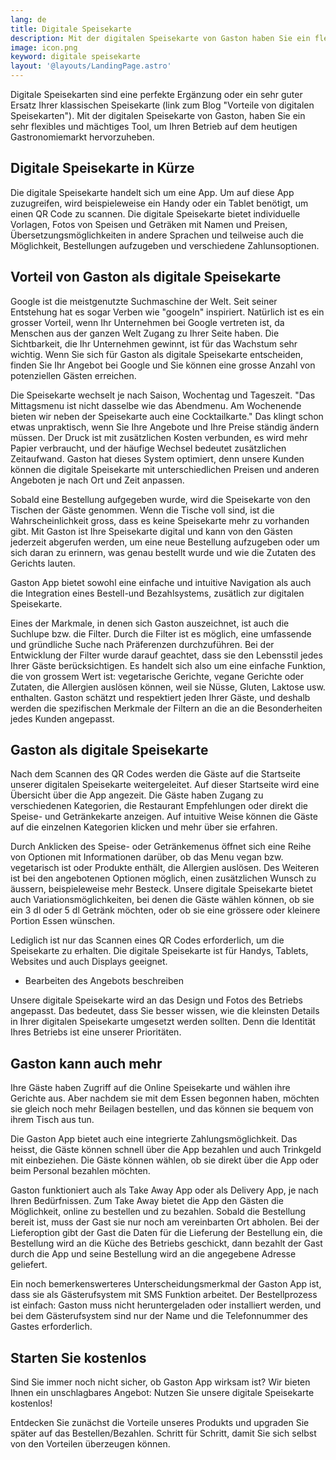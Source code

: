 ```yaml
---
lang: de
title: Digitale Speisekarte
description: Mit der digitalen Speisekarte von Gaston haben Sie ein flexibles und mächtiges Tool, um das Angebot Ihres Restaurants, Ihrer Bar oder Cafés optimal abzubilden.
image: icon.png
keyword: digitale speisekarte
layout: '@layouts/LandingPage.astro'
---
```


Digitale Speisekarten sind eine perfekte Ergänzung oder ein sehr guter Ersatz Ihrer klassischen Speisekarte (link zum Blog "Vorteile von digitalen Speisekarten"). Mit der digitalen Speisekarte von Gaston, haben Sie ein sehr flexibles und mächtiges Tool, um Ihren Betrieb auf dem heutigen Gastronomiemarkt hervorzuheben.

## Digitale Speisekarte in Kürze

Die digitale Speisekarte handelt sich um eine App. Um auf diese App zuzugreifen, wird beispieleweise ein Handy oder ein Tablet benötigt, um einen QR Code zu scannen. Die digitale Speisekarte bietet individuelle Vorlagen, Fotos von Speisen und Geträken mit Namen und Preisen, Übersetzungsmöglichkeiten in andere Sprachen und teilweise auch die Möglichkeit, Bestellungen aufzugeben und verschiedene Zahlunsoptionen.

## Vorteil von Gaston als digitale Speisekarte

Google ist die meistgenutzte Suchmaschine der Welt. Seit seiner Entstehung hat es sogar Verben wie "googeln" inspiriert. Natürlich ist es ein grosser Vorteil, wenn Ihr Unternehmen bei Google vertreten ist, da Menschen aus der ganzen Welt Zugang zu Ihrer Seite haben. Die Sichtbarkeit, die Ihr Unternehmen gewinnt, ist für das Wachstum sehr wichtig. Wenn Sie sich für Gaston als digitale Speisekarte entscheiden, finden Sie Ihr Angebot bei Google und Sie können eine grosse Anzahl von potenziellen Gästen erreichen.

Die Speisekarte wechselt je nach Saison, Wochentag und Tageszeit. "Das Mittagsmenu ist nicht dasselbe wie das Abendmenu. Am Wochenende bieten wir neben der Speisekarte auch eine Cocktailkarte."
Das klingt schon etwas unpraktisch, wenn Sie Ihre Angebote und Ihre Preise ständig ändern müssen. Der Druck ist mit zusätzlichen Kosten verbunden, es wird mehr Papier verbraucht, und der häufige Wechsel bedeutet zusätzlichen Zeitaufwand. Gaston hat dieses System optimiert, denn unsere Kunden können die digitale Speisekarte mit unterschiedlichen Preisen und anderen Angeboten je nach Ort und Zeit anpassen.

Sobald eine Bestellung aufgegeben wurde, wird die Speisekarte von den Tischen der Gäste genommen. Wenn die Tische voll sind, ist die Wahrscheinlichkeit gross, dass es keine Speisekarte mehr zu vorhanden gibt. Mit Gaston ist Ihre Speisekarte digital und kann von den Gästen jederzeit abgerufen werden, um eine neue Bestellung aufzugeben oder um sich daran zu erinnern, was genau bestellt wurde und wie die Zutaten des Gerichts lauten. 

Gaston App bietet sowohl eine einfache und intuitive Navigation als auch die Integration eines Bestell-und Bezahlsystems, zusätlich zur digitalen Speisekarte.

Eines der Markmale, in denen sich Gaston auszeichnet, ist auch die Suchlupe bzw. die Filter. Durch die Filter ist es möglich, eine umfassende und gründliche Suche nach Präferenzen durchzuführen. Bei der Entwicklung der Filter wurde darauf geachtet, dass sie den Lebensstil jedes Ihrer Gäste berücksichtigen. Es handelt sich also um eine einfache Funktion, die von grossem Wert ist: vegetarische Gerichte, vegane Gerichte oder Zutaten, die Allergien auslösen können, weil sie Nüsse, Gluten, Laktose usw. enthalten. Gaston schätzt und respektiert jeden Ihrer Gäste, und deshalb werden die spezifischen Merkmale der Filtern an die an die Besonderheiten jedes Kunden angepasst. 

## Gaston als digitale Speisekarte

Nach dem Scannen des QR Codes werden die Gäste auf die Startseite unserer digitalen Speisekarte weitergeleitet. Auf dieser Startseite wird eine Übersicht über die App angezeit.
Die Gäste haben Zugang zu verschiedenen Kategorien, die Restaurant Empfehlungen oder direkt die Speise- und Getränkekarte anzeigen. Auf intuitive Weise können die Gäste auf die einzelnen Kategorien klicken und mehr über sie erfahren.

Durch Anklicken des Speise- oder Getränkemenus öffnet sich eine Reihe von Optionen mit Informationen darüber, ob das Menu vegan bzw. vegetarisch ist oder Produkte enthält, die Allergien auslösen. Des Weiteren ist bei den angebotenen Optionen möglich, einen zusätzlichen Wunsch zu äussern, beispieleweise mehr Besteck. Unsere digitale Speisekarte bietet auch Variationsmöglichkeiten, bei denen die Gäste wählen können, ob sie ein 3 dl oder 5 dl Getränk möchten, oder ob sie eine grössere oder kleinere Portion Essen wünschen.

Lediglich ist nur das Scannen eines QR Codes erforderlich, um die Speisekarte zu erhalten. Die digitale Speisekarte ist für Handys, Tablets, Websites und auch Displays geeignet.

- Bearbeiten des Angebots beschreiben

Unsere digitale Speisekarte wird an das Design und Fotos des Betriebs angepasst. Das bedeutet, dass Sie besser wissen, wie die kleinsten Details in Ihrer digitalen Speisekarte umgesetzt werden sollten. Denn die Identität Ihres Betriebs ist eine unserer Prioritäten.

## Gaston kann auch mehr

Ihre Gäste haben Zugriff auf die Online Speisekarte und wählen ihre Gerichte aus. Aber nachdem sie mit dem Essen begonnen haben, möchten sie gleich noch mehr Beilagen bestellen, und das können sie bequem von ihrem Tisch aus tun.

Die Gaston App bietet auch eine integrierte Zahlungsmöglichkeit. Das heisst, die Gäste können schnell über die App bezahlen und auch Trinkgeld mit einbeziehen. Die Gäste können wählen, ob sie direkt über die App oder beim Personal bezahlen möchten.

Gaston funktioniert auch als Take Away App oder als Delivery App, je nach Ihren Bedürfnissen. Zum Take Away bietet die App den Gästen die Möglichkeit, online zu bestellen und zu bezahlen. Sobald die Bestellung bereit ist, muss der Gast sie nur noch am vereinbarten Ort abholen. Bei der Lieferoption gibt der Gast die Daten für die Lieferung der Bestellung ein, die Bestellung wird an die Küche des Betriebs geschickt, dann bezahlt der Gast durch die App und seine Bestellung wird an die angegebene Adresse geliefert.

Ein noch bemerkenswerteres Unterscheidungsmerkmal der Gaston App ist, dass sie als Gästerufsystem mit SMS Funktion arbeitet. Der Bestellprozess ist einfach: Gaston muss nicht heruntergeladen oder installiert werden, und bei dem Gästerufsystem sind nur der Name und die Telefonnummer des Gastes erforderlich.

## Starten Sie kostenlos

Sind Sie immer noch nicht sicher, ob Gaston App wirksam ist? Wir bieten Ihnen ein unschlagbares Angebot: Nutzen Sie unsere digitale Speisekarte kostenlos! 

Entdecken Sie zunächst die Vorteile unseres Produkts und upgraden Sie später auf das Bestellen/Bezahlen. Schritt für Schritt, damit Sie sich selbst von den Vorteilen überzeugen können.